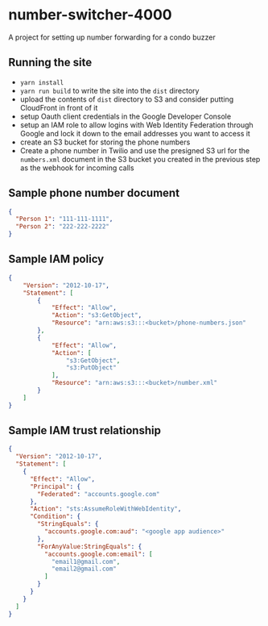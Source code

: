 # number-switcher-4000

A project for setting up number forwarding for a condo buzzer

## Running the site

- `yarn install`
- `yarn run build` to write the site into the `dist` directory
- upload the contents of `dist` directory to S3 and consider putting CloudFront in front of it
- setup Oauth client credentials in the Google Developer Console
- setup an IAM role to allow logins with Web Identity Federation through Google and lock it down to the email addresses you want to access it
- create an S3 bucket for storing the phone numbers
- Create a phone number in Twilio and use the presigned S3 url for the `numbers.xml` document in the S3 bucket you created in the previous step as the webhook for incoming calls

## Sample phone number document

```json
{
  "Person 1": "111-111-1111",
  "Person 2": "222-222-2222"
}
```

## Sample IAM policy

```json
{
    "Version": "2012-10-17",
    "Statement": [
        {
            "Effect": "Allow",
            "Action": "s3:GetObject",
            "Resource": "arn:aws:s3:::<bucket>/phone-numbers.json"
        },
        {
            "Effect": "Allow",
            "Action": [
                "s3:GetObject",
                "s3:PutObject"
            ],
            "Resource": "arn:aws:s3:::<bucket>/number.xml"
        }
    ]
}
```

## Sample IAM trust relationship

```json
{
  "Version": "2012-10-17",
  "Statement": [
    {
      "Effect": "Allow",
      "Principal": {
        "Federated": "accounts.google.com"
      },
      "Action": "sts:AssumeRoleWithWebIdentity",
      "Condition": {
        "StringEquals": {
          "accounts.google.com:aud": "<google app audience>"
        },
        "ForAnyValue:StringEquals": {
          "accounts.google.com:email": [
            "email1@gmail.com",
            "email2@gmail.com"
          ]
        }
      }
    }
  ]
}
```
